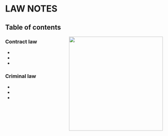 # LAW NOTES

## Table of contents

<img src="https://pbs.twimg.com/media/BywEyvPIIAALQ-C.jpg" align="right" height="300">

### Contract law

*
*
*

### Criminal law

*
*
*
